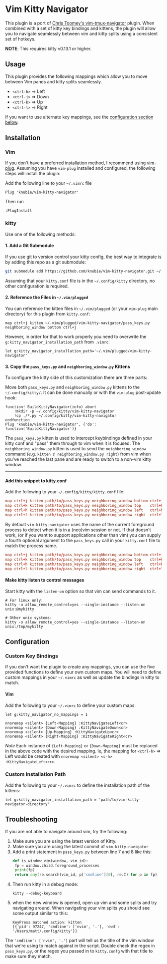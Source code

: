 Vim Kitty Navigator
==================

This plugin is a port of [Chris Toomey's vim-tmux-navigator](https://github.com/christoomey/vim-tmux-navigator) plugin. When combined with a set of kitty
key bindings and kittens, the plugin will allow you to navigate seamlessly between vim and kitty splits using a consistent set of hotkeys.

**NOTE**: This requires kitty v0.13.1 or higher.

Usage
-----

This plugin provides the following mappings which allow you to move between
Vim panes and kitty splits seamlessly.

- `<ctrl-h>` => Left
- `<ctrl-j>` => Down
- `<ctrl-k>` => Up
- `<ctrl-l>` => Right

If you want to use alternate key mappings, see the [configuration section below](https://github.com/knubie/vim-kitty-navigator#custom-key-bindings).

Installation
------------

### Vim

If you don't have a preferred installation method, I recommend using [vim-plug](https://github.com/junegunn/vim-plug).
Assuming you have `vim-plug` installed and configured, the following steps will
install the plugin:

Add the following line to your `~/.vimrc` file

``` vim
Plug 'knubie/vim-kitty-navigator'
```

Then run

```
:PlugInstall
```

### kitty

Use one of the following methods:

#### 1. Add a Git Submodule

If you use git to version control your kitty config, the best way to integrate is by adding this repo as a git submodule:

```bash
git submodule add https://github.com/knubie/vim-kitty-navigator.git ~/.config/kitty/vim-kitty-navigator
```

Assuming that your `kitty.conf` file is in the `~/.config/kitty` directory, no other configuration is required.

#### 2. Reference the Files in `~/.vim/plugged`

You can reference the kitten files in `~/.vim/plugged` (or your `vim-plug` main directory) for this plugin from `kitty.conf`:
```
map ctrl+j kitten ~/.vim/plugged/vim-kitty-navigator/pass_keys.py neighboring_window bottom ctrl+j
```

However, in order for that to work properly you need to overwrite the `g:kitty_navigator_installation_path` from `.vimrc`:

```vim
let g:kitty_navigator_installation_path='~/.vim/plugged/vim-kitty-navigator'
```

#### 3. Copy the `pass_keys.py` and `neighboring_window.py` Kittens

To configure the kitty side of this customization there are three parts:

Move both `pass_keys.py` and `neighboring_window.py` kittens to the `~/.config/kitty/`. It can be done manually or with the `vim-plug` post-update hook:

``` vim
function! BuildKittyNavigator(info) abort
    !mkdir -p ~/.config/kitty/vim-kitty-navigator
    !cp ./*.py ~/.config/kitty/vim-kitty-navigator
endfunction
Plug 'knubie/vim-kitty-navigator', {'do': function('BuildKittyNavigator')}
```

The `pass_keys.py` kitten is used to intercept keybindings defined in your kitty conf and "pass" them through to vim when it is focused. The `neighboring_window.py` kitten is used to send the `neighboring_window` command (e.g. `kitten @ neighboring_window.py right`) from vim when you've reached the last pane and are ready to switch to a non-vim kitty window.

-----

#### Add this snippet to kitty.conf

Add the following to your `~/.config/kitty/kitty.conf` file:

```conf
map ctrl+j kitten path/to/pass_keys.py neighboring_window bottom ctrl+j
map ctrl+k kitten path/to/pass_keys.py neighboring_window top    ctrl+k
map ctrl+h kitten path/to/pass_keys.py neighboring_window left   ctrl+h
map ctrl+l kitten path/to/pass_keys.py neighboring_window right  ctrl+l
```

By default `vim-kitty-navigator` uses the name of the current foreground process to detect when it is in a (neo)vim session or not. If that doesn't work, (or if you want to support applications other than vim) you can supply a fourth optional argument to the `pass_keys.py` call in your `kitty.conf` file to match the process name. 

```conf
map ctrl+j kitten path/to/pass_keys.py neighboring_window bottom ctrl+j "^.* - nvim$"
map ctrl+k kitten path/to/pass_keys.py neighboring_window top    ctrl+k "^.* - nvim$"
map ctrl+h kitten path/to/pass_keys.py neighboring_window left   ctrl+h "^.* - nvim$"
map ctrl+l kitten path/to/pass_keys.py neighboring_window right  ctrl+l "^.* - nvim$"
```

#### Make kitty listen to control messages

Start kitty with the `listen-on` option so that vim can send commands to it.

```
# For linux only:
kitty -o allow_remote_control=yes --single-instance --listen-on unix:@mykitty

# Other unix systems:
kitty -o allow_remote_control=yes --single-instance --listen-on unix:/tmp/mykitty
```

Configuration
-------------

### Custom Key Bindings

If you don't want the plugin to create any mappings, you can use the five
provided functions to define your own custom maps. You will need to define
custom mappings in your `~/.vimrc` as well as update the bindings in kitty to
match.

#### Vim

Add the following to your `~/.vimrc` to define your custom maps:

``` vim
let g:kitty_navigator_no_mappings = 1

nnoremap <silent> {Left-Mapping} :KittyNavigateLeft<cr>
nnoremap <silent> {Down-Mapping} :KittyNavigateDown<cr>
nnoremap <silent> {Up-Mapping} :KittyNavigateUp<cr>
nnoremap <silent> {Right-Mapping} :KittyNavigateRight<cr>
```

*Note* Each instance of `{Left-Mapping}` or `{Down-Mapping}` must be replaced
in the above code with the desired mapping. Ie, the mapping for `<ctrl-h>` =>
Left would be created with `nnoremap <silent> <c-h> :KittyNavigateLeft<cr>`.

### Custom Installation Path

Add the following to your `~/.vimrc` to define the installation path of the kittens:

```vim
let g:kitty_navigator_installation_path = 'path/to/vim-kitty-navigator-directory'
```

Troubleshooting
---------------

If you are not able to navigate around vim, try the following:

1. Make sure you are using the latest version of Kitty.
1. Make sure you are using the latest commit of `vim-kitty-navigator`
1. Add a print statement in `pass_keys.py` between line 7 and 8 like this:
   ```python
   def is_window_vim(window, vim_id):
    fp = window.child.foreground_processes
    print(fp)
    return any(re.search(vim_id, p['cmdline'][0], re.I) for p in fp)
    ```
1. Then run kitty in a debug mode:
   ```
   kitty --debug-keyboard
   ```
1. when the new window is opened, open up vim and some splits and try navigating around. When navigating your vim splits you should see some output similar to this:
   ```
   KeyPress matched action: kitten
   [{'pid': 97247, 'cmdline': ['nvim', '.'], 'cwd': '/Users/matt/.config/kitty'}]
   ```
The `'cmdline': ['nvim', '.']` part will tell us the title of the vim window that we're using to match against in the script. Double check the regex in `pass_keys.py`, or the regex you passed in to `kitty.confg` with that title to make sure they match.
